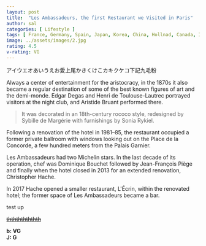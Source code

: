 ```yaml
---
layout: post
title:  "Les Ambassadeurs, the first Restaurant we Visited in Paris"
author: sal
categories: [ Lifestyle ]
tags: [ France, Germany, Spain, Japan, Korea, China, Hollnad, Canada, Italy, Russia ]
image: ../assets/images/2.jpg
rating: 4.5
v-rating: VG
---
```


アイウエオあいうえお愛上尾かきくけこカキクケコ下記九毛粉

Always a center of entertainment for the aristocracy, in the 1870s it also became a regular destination of some of the best known figures of art and the demi-monde. Edgar Degas and Henri de Toulouse-Lautrec portrayed visitors at the night club, and Aristide Bruant performed there.

> It was decorated in an 18th-century rococo style, redesigned by Sybille de Margérie with furnishings by Sonia Rykiel.

Following a renovation of the hotel in 1981–85, the restaurant occupied a former private ballroom with windows looking out on the Place de la Concorde, a few hundred meters from the Palais Garnier. 

Les Ambassadeurs had two Michelin stars. In the last decade of its operation, chef was Dominique Bouchet  followed by Jean-François Piège and finally when the hotel closed in 2013 for an extended renovation, Christopher Hache.

In 2017 Hache opened a smaller restaurant, L'Écrin, within the renovated hotel; the former space of Les Ambassadeurs became a bar.

test up

~~[ththththththth](http://taro-hana.ijinkai.or.jp/)~~


<div class="mt-4 mb-4 d-flex align-items-center">
<strong class="mr-1">b: VG</strong>
</div>
<div class="mt-4 mb-4 d-flex align-items-center">
<strong class="mr-1">J: G</strong>
</div>